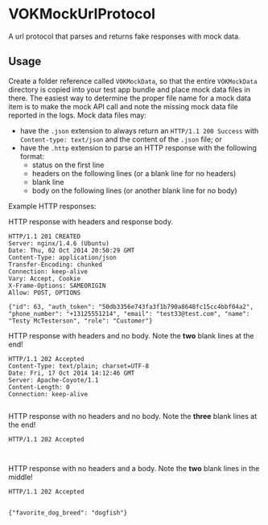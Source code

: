 VOKMockUrlProtocol
==================

A url protocol that parses and returns fake responses with mock data.

## Usage

Create a folder reference called `VOKMockData`, so that the entire `VOKMockData` directory is copied into your test app bundle and place mock data files in there.  The easiest way to determine the proper file name for a mock data item is to make the mock API call and note the missing mock data file reported in the logs.  Mock data files may:

- have the `.json` extension to always return an `HTTP/1.1 200 Success` with `Content-type: text/json` and the content of the `.json` file; or
- have the `.http` extension to parse an HTTP response with the following format:
  - status on the first line
  - headers on the following lines (or a blank line for no headers)
  - blank line
  - body on the following lines (or another blank line for no body)

Example HTTP responses:

HTTP response with headers and response body.
```
HTTP/1.1 201 CREATED
Server: nginx/1.4.6 (Ubuntu)
Date: Thu, 02 Oct 2014 20:50:29 GMT
Content-Type: application/json
Transfer-Encoding: chunked
Connection: keep-alive
Vary: Accept, Cookie
X-Frame-Options: SAMEORIGIN
Allow: POST, OPTIONS

{"id": 63, "auth_token": "50db3356e743fa3f1b790a8648fc15cc4bbf04a2", "phone_number": "+13125551214", "email": "test33@test.com", "name": "Testy McTesterson", "role": "Customer"}
```

HTTP response with headers and no body.  Note the __two__ blank lines at the end!
```
HTTP/1.1 202 Accepted
Content-Type: text/plain; charset=UTF-8
Date: Fri, 17 Oct 2014 14:12:46 GMT
Server: Apache-Coyote/1.1
Content-Length: 0
Connection: keep-alive


```

HTTP response with no headers and no body.  Note the __three__ blank lines at the end!
```
HTTP/1.1 202 Accepted



```

HTTP response with no headers and a body.  Note the __two__ blank lines in the middle!
```
HTTP/1.1 202 Accepted


{"favorite_dog_breed": "dogfish"}
```
